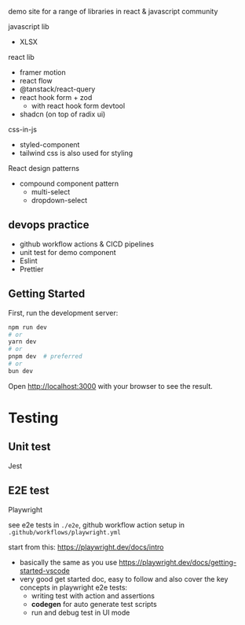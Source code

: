 demo site for a range of libraries in react & javascript community

javascript lib

- XLSX

react lib

- framer motion
- react flow
- @tanstack/react-query
- react hook form + zod
  - with react hook form devtool
- shadcn (on top of radix ui)

css-in-js

- styled-component
- tailwind css is also used for styling

React design patterns

- compound component pattern
  - multi-select
  - dropdown-select

## devops practice

- github workflow actions & CICD pipelines
- unit test for demo component
- Eslint
- Prettier

## Getting Started

First, run the development server:

```bash
npm run dev
# or
yarn dev
# or
pnpm dev  # preferred
# or
bun dev
```

Open [http://localhost:3000](http://localhost:3000) with your browser to see the result.



# Testing

## Unit test 
Jest

## E2E test

Playwright

see e2e tests in `./e2e`, github workflow action setup in `.github/workflows/playwright.yml`

start from this: https://playwright.dev/docs/intro

- basically the same as you use https://playwright.dev/docs/getting-started-vscode
- very good get started doc, easy to follow and also cover the key concepts in playwright e2e tests:
    - writing test with action and assertions
    - **codegen** for auto generate test scripts
    - run and debug test in UI mode